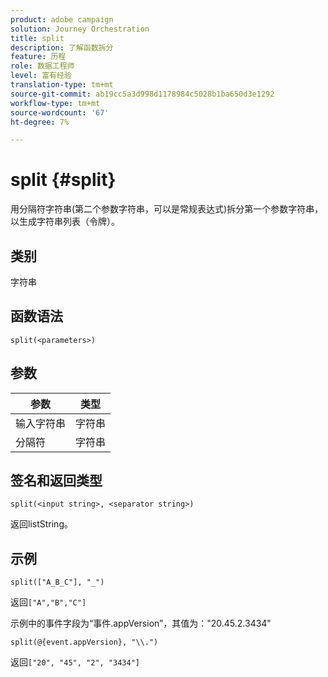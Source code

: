 ```yaml
---
product: adobe campaign
solution: Journey Orchestration
title: split
description: 了解函数拆分
feature: 历程
role: 数据工程师
level: 富有经验
translation-type: tm+mt
source-git-commit: ab19cc5a3d998d1178984c5028b1ba650d3e1292
workflow-type: tm+mt
source-wordcount: '67'
ht-degree: 7%

---
```



# split {#split}

用分隔符字符串(第二个参数字符串，可以是常规表达式)拆分第一个参数字符串，以生成字符串列表（令牌）。

## 类别

字符串

## 函数语法

`split(<parameters>)`

## 参数

| 参数 | 类型 |
|-----------|------------------|
| 输入字符串 | 字符串 |
| 分隔符 | 字符串 |

## 签名和返回类型

`split(<input string>, <separator string>)`

返回listString。

## 示例

`split(["A_B_C"], "_")`

返回`["A","B","C"]`

示例中的事件字段为“事件.appVersion”，其值为：&quot;20.45.2.3434&quot;

`split(@{event.appVersion}, "\\.")`

返回`["20", "45", "2", "3434"]`
